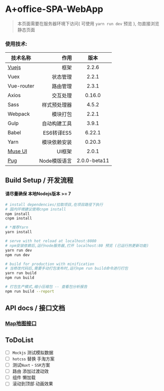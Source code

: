 # A+office-SPA-WebApp

> 本页面需要在服务器环境下访问( 可使用 `yarn run dev` 预览 ), 勿直接浏览静态页面

### 使用技术:
| 技术名称                                                      | 作用           |  版本  |
| --------                                                      | -----:         | :----:  |
| [Vuejs](http://cn.vuejs.org/)                                 | 框架            |   2.2.6     |
| Vuex                                                          | 状态管理        |   2.2.1   |
| Vue-router                                                    | 路由管理        |  2.3.1  |
| Axios                                                         | 交互处理        |  0.16.0  |
| Sass                                                          | 样式预处理器     |  4.5.2  |
| Webpack                                                       | 模块打包         |  2.2.1  |
| Gulp                                                          | 自动构建工具     |  3.9.1  |
| Babel                                                         | ES6转译ES5      |  6.22.1  |
| Yarn                                                          | 模块依赖安装     |  0.20.3  |
| [Muse UI](https://museui.github.io/#/index)                   | UI框架          |  2.0.1  |
| [Pug](https://pugjs.org/zh-cn/api/getting-started.html)       | Node模版语言    |  2.0.0-beta11  |

## Build Setup / 开发流程
#### **请尽量确保 本地Nodejs版本 >= 7**

``` bash
# install dependencies/拉取项目,在项目路径下执行
# 国内环境建议使用cnpm install
npm install
cnpm install

# *推荐Yarn
yarn install

# serve with hot reload at localhost:8080
# npm安装依赖后,运行node服务器,打开 localhost:80 预览 (已运行热更新功能)
yarn run dev
npm run dev

# build for production with minification
# 当修改代码后,需要手动打包发布时,运行npm run build命令进行打包
yarn run build
npm run build

# 打包生产模式,缩小压缩包 -- 查看包分析报告
npm run build --report
```
## API docs / 接口文档

### [Map地图接口](./docs/API.md)

## **ToDoList**
- [ ]  `Mockjs` 测试模拟数据
- [ ]  `hotcss` 替换 手淘方案
- [ ]  测试`Nuxt` - `SSR`方案
- [ ]  路由 添加过渡动效
- [ ]  组件 懒加载
- [ ]  滚动到顶部 动画效果
